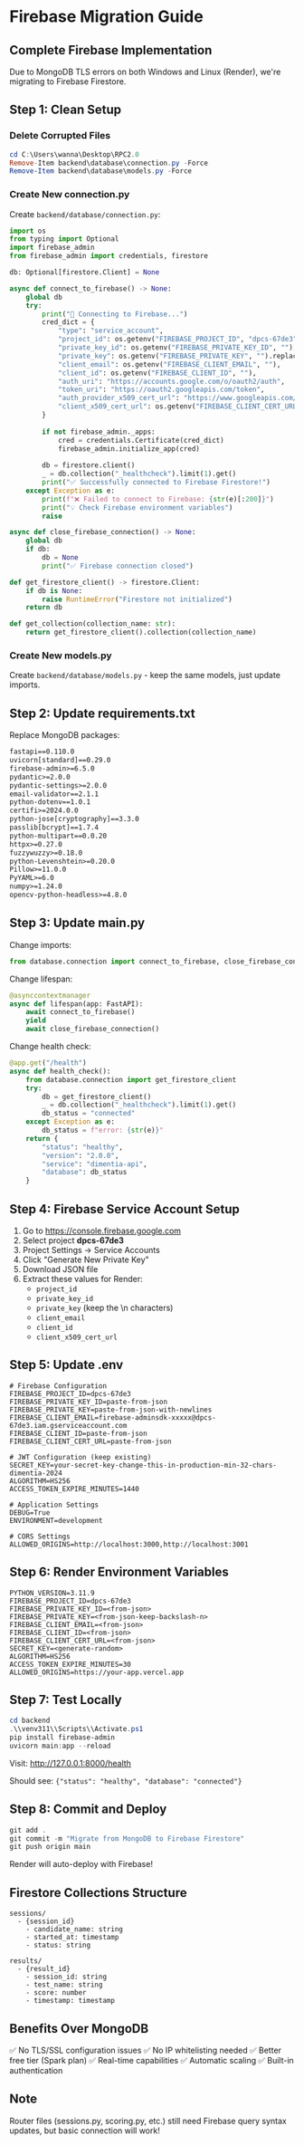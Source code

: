 # Firebase Migration Guide

## Complete Firebase Implementation

Due to MongoDB TLS errors on both Windows and Linux (Render), we're migrating to Firebase Firestore.

## Step 1: Clean Setup

### Delete Corrupted Files
```powershell
cd C:\Users\wanna\Desktop\RPC2.0
Remove-Item backend\database\connection.py -Force
Remove-Item backend\database\models.py -Force
```

### Create New connection.py

Create `backend/database/connection.py`:

```python
import os
from typing import Optional
import firebase_admin
from firebase_admin import credentials, firestore

db: Optional[firestore.Client] = None

async def connect_to_firebase() -> None:
    global db
    try:
        print("🔌 Connecting to Firebase...")
        cred_dict = {
            "type": "service_account",
            "project_id": os.getenv("FIREBASE_PROJECT_ID", "dpcs-67de3"),
            "private_key_id": os.getenv("FIREBASE_PRIVATE_KEY_ID", ""),
            "private_key": os.getenv("FIREBASE_PRIVATE_KEY", "").replace("\\\\n", "\\n"),
            "client_email": os.getenv("FIREBASE_CLIENT_EMAIL", ""),
            "client_id": os.getenv("FIREBASE_CLIENT_ID", ""),
            "auth_uri": "https://accounts.google.com/o/oauth2/auth",
            "token_uri": "https://oauth2.googleapis.com/token",
            "auth_provider_x509_cert_url": "https://www.googleapis.com/oauth2/v1/certs",
            "client_x509_cert_url": os.getenv("FIREBASE_CLIENT_CERT_URL", ""),
        }
        
        if not firebase_admin._apps:
            cred = credentials.Certificate(cred_dict)
            firebase_admin.initialize_app(cred)
        
        db = firestore.client()
        _ = db.collection("_healthcheck").limit(1).get()
        print("✅ Successfully connected to Firebase Firestore!")
    except Exception as e:
        print(f"❌ Failed to connect to Firebase: {str(e)[:200]}")
        print("💡 Check Firebase environment variables")
        raise

async def close_firebase_connection() -> None:
    global db
    if db:
        db = None
        print("✅ Firebase connection closed")

def get_firestore_client() -> firestore.Client:
    if db is None:
        raise RuntimeError("Firestore not initialized")
    return db

def get_collection(collection_name: str):
    return get_firestore_client().collection(collection_name)
```

### Create New models.py

Create `backend/database/models.py` - keep the same models, just update imports.

## Step 2: Update requirements.txt

Replace MongoDB packages:

```txt
fastapi==0.110.0
uvicorn[standard]==0.29.0
firebase-admin>=6.5.0
pydantic>=2.0.0
pydantic-settings>=2.0.0
email-validator==2.1.1
python-dotenv==1.0.1
certifi>=2024.0.0
python-jose[cryptography]==3.3.0
passlib[bcrypt]==1.7.4
python-multipart==0.0.20
httpx>=0.27.0
fuzzywuzzy>=0.18.0
python-Levenshtein>=0.20.0
Pillow>=11.0.0
PyYAML>=6.0
numpy>=1.24.0
opencv-python-headless>=4.8.0
```

## Step 3: Update main.py

Change imports:
```python
from database.connection import connect_to_firebase, close_firebase_connection
```

Change lifespan:
```python
@asynccontextmanager
async def lifespan(app: FastAPI):
    await connect_to_firebase()
    yield
    await close_firebase_connection()
```

Change health check:
```python
@app.get("/health")
async def health_check():
    from database.connection import get_firestore_client
    try:
        db = get_firestore_client()
        _ = db.collection("_healthcheck").limit(1).get()
        db_status = "connected"
    except Exception as e:
        db_status = f"error: {str(e)}"
    return {
        "status": "healthy",
        "version": "2.0.0",
        "service": "dimentia-api",
        "database": db_status
    }
```

## Step 4: Firebase Service Account Setup

1. Go to https://console.firebase.google.com
2. Select project **dpcs-67de3**
3. Project Settings → Service Accounts
4. Click "Generate New Private Key"
5. Download JSON file
6. Extract these values for Render:
   - `project_id`
   - `private_key_id`
   - `private_key` (keep the \\n characters)
   - `client_email`
   - `client_id`
   - `client_x509_cert_url`

## Step 5: Update .env

```env
# Firebase Configuration
FIREBASE_PROJECT_ID=dpcs-67de3
FIREBASE_PRIVATE_KEY_ID=paste-from-json
FIREBASE_PRIVATE_KEY=paste-from-json-with-newlines
FIREBASE_CLIENT_EMAIL=firebase-adminsdk-xxxxx@dpcs-67de3.iam.gserviceaccount.com
FIREBASE_CLIENT_ID=paste-from-json
FIREBASE_CLIENT_CERT_URL=paste-from-json

# JWT Configuration (keep existing)
SECRET_KEY=your-secret-key-change-this-in-production-min-32-chars-dimentia-2024
ALGORITHM=HS256
ACCESS_TOKEN_EXPIRE_MINUTES=1440

# Application Settings
DEBUG=True
ENVIRONMENT=development

# CORS Settings
ALLOWED_ORIGINS=http://localhost:3000,http://localhost:3001
```

## Step 6: Render Environment Variables

```
PYTHON_VERSION=3.11.9
FIREBASE_PROJECT_ID=dpcs-67de3
FIREBASE_PRIVATE_KEY_ID=<from-json>
FIREBASE_PRIVATE_KEY=<from-json-keep-backslash-n>
FIREBASE_CLIENT_EMAIL=<from-json>
FIREBASE_CLIENT_ID=<from-json>
FIREBASE_CLIENT_CERT_URL=<from-json>
SECRET_KEY=<generate-random>
ALGORITHM=HS256
ACCESS_TOKEN_EXPIRE_MINUTES=30
ALLOWED_ORIGINS=https://your-app.vercel.app
```

## Step 7: Test Locally

```powershell
cd backend
.\\venv311\\Scripts\\Activate.ps1
pip install firebase-admin
uvicorn main:app --reload
```

Visit: http://127.0.0.1:8000/health

Should see: `{"status": "healthy", "database": "connected"}`

## Step 8: Commit and Deploy

```powershell
git add .
git commit -m "Migrate from MongoDB to Firebase Firestore"
git push origin main
```

Render will auto-deploy with Firebase!

## Firestore Collections Structure

```
sessions/
  - {session_id}
    - candidate_name: string
    - started_at: timestamp
    - status: string
    
results/
  - {result_id}
    - session_id: string
    - test_name: string
    - score: number
    - timestamp: timestamp
```

## Benefits Over MongoDB

✅ No TLS/SSL configuration issues
✅ No IP whitelisting needed
✅ Better free tier (Spark plan)
✅ Real-time capabilities
✅ Automatic scaling
✅ Built-in authentication

## Note

Router files (sessions.py, scoring.py, etc.) still need Firebase query syntax updates, but basic connection will work!
